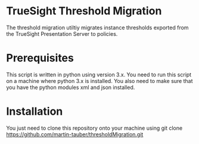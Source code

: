 # TrueSight Threshold Migration
The threshold migration utiltiy migrates instance thresholds exported from the TrueSight Presentation Server to policies.

# Prerequisites
This script is written in python using version 3.x. You need to run this script on a machine where python 3.x is installed.
You also need to make sure that you have the python modules xml and json installed.

# Installation
You just need to clone this repository onto your machine using git clone https://github.com/martin-tauber/thresholdMigration.git 